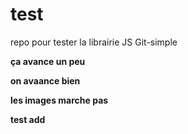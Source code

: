# test
repo pour tester la librairie JS Git-simple

**ça avance un peu**

**on avaance bien**

**les images marche pas**

**test add**
